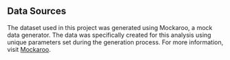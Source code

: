 ## Data Sources
The dataset used in this project was generated using Mockaroo, a mock data generator. The data was specifically created for this analysis using unique parameters set during the generation process. For more information, visit [Mockaroo](https://www.mockaroo.com).
